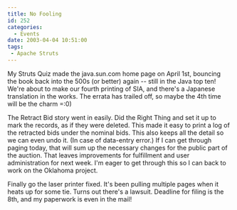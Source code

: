 ```yaml
---
title: No Fooling
id: 252
categories:
  - Events
date: 2003-04-04 10:51:00
tags:
 - Apache Struts
---
```


My Struts Quiz made the java.sun.com home page on April 1st, bouncing the book back into the 500s (or better) again -- still in the Java top ten! We're about to make our fourth printing of SIA, and there's a Japanese translation in the works. The errata has trailed off, so maybe the 4th time will be the charm =:0)

The Retract Bid story went in easily. Did the Right Thing and set it up to mark the records, as if they were deleted. This made it easy to print a log of the retracted bids under the nominal bids. This also keeps all the detail so we can even undo it. (In case of data-entry error.) If I can get through paging today, that will sum up the necessary changes for the public part of the auction. That leaves improvements for fulfillment and user administration for next week. I'm eager to get through this so I can back to work on the Oklahoma project.

Finally go the laser printer fixed. It's been pulling multiple pages when it heats up for some tie. Turns out there's a lawsuit. Deadline for filing is the 8th, and my paperwork is even in the mail!